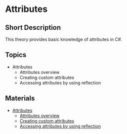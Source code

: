 # Attributes

## Short Description

This theory provides basic knowledge of attributes in C#.

## Topics

* Attributes
  * Attributes overview
  * Creating custom attributes
  * Accessing attributes by using reflection

## Materials

* [Attributes](https://docs.microsoft.com/en-us/dotnet/csharp/programming-guide/concepts/attributes/)
  * [Attributes overview](https://docs.microsoft.com/en-us/dotnet/csharp/programming-guide/concepts/attributes/)
  * [Creating custom attributes](https://docs.microsoft.com/en-us/dotnet/csharp/programming-guide/concepts/attributes/creating-custom-attributes)
  * [Accessing attributes by using reflection](https://docs.microsoft.com/en-us/dotnet/csharp/programming-guide/concepts/attributes/accessing-attributes-by-using-reflection)
